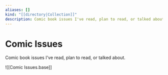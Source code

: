```yaml
---
aliases: []
kind: "[[directory|Collection]]"
description: Comic book issues I've read, plan to read, or talked about.
---
```

# Comic Issues
Comic book issues I've read, plan to read, or talked about.

![[Comic Issues.base]]